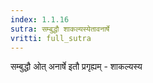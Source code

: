 ```yaml
---
index: 1.1.16
sutra: सम्बुद्धौ शाकल्यस्येतावनार्षे
vritti: full_sutra
---
```


सम्बुद्धौ ओत् अनार्षे इतौ प्रगृह्यम् - शाकल्यस्य